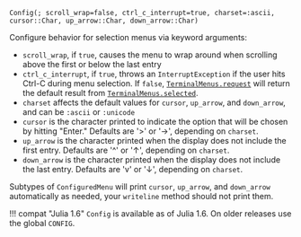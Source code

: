 ```
Config(; scroll_wrap=false, ctrl_c_interrupt=true, charset=:ascii, cursor::Char, up_arrow::Char, down_arrow::Char)
```

Configure behavior for selection menus via keyword arguments:

  * `scroll_wrap`, if `true`, causes the menu to wrap around when scrolling above the first or below the last entry
  * `ctrl_c_interrupt`, if `true`, throws an `InterruptException` if the user hits Ctrl-C during menu selection. If `false`, [`TerminalMenus.request`](@ref) will return the default result from [`TerminalMenus.selected`](@ref).
  * `charset` affects the default values for `cursor`, `up_arrow`, and `down_arrow`, and can be `:ascii` or `:unicode`
  * `cursor` is the character printed to indicate the option that will be chosen by hitting "Enter." Defaults are '>' or '→', depending on `charset`.
  * `up_arrow` is the character printed when the display does not include the first entry. Defaults are '^' or '↑', depending on `charset`.
  * `down_arrow` is the character printed when the display does not include the last entry. Defaults are 'v' or '↓', depending on `charset`.

Subtypes of `ConfiguredMenu` will print `cursor`, `up_arrow`, and `down_arrow` automatically as needed, your `writeline` method should not print them.

!!! compat "Julia 1.6"
    `Config` is available as of Julia 1.6. On older releases use the global `CONFIG`.

